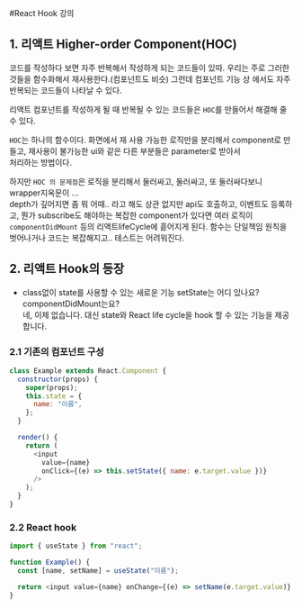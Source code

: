 #React Hook 강의

## 1. 리액트 Higher-order Component(HOC)

코드를 작성하다 보면 자주 반복해서 작성하게 되는 코드들이 있따. 우리는 주로 그러한 것들을 함수화해서 재사용한다.(컴포넌트도 비슷)
그런데 컴포넌트 기능 상 에서도 자주 반복되는 코드들이 나타날 수 있다.

리액트 컴포넌트를 작성하게 될 때 반복될 수 있는 코드들은 `HOC`를 만들어서 해결해 줄 수 있다.

`HOC`는 하나의 함수이다. 화면에서 재 사용 가능한 로직만을 분리해서 component로 만들고, 재사용이 불가능한 ui와 같은 다른 부분들은 parameter로 받아서  
처리하는 방법이다.

하지만 `HOC 의 문제점`은 로직을 분리해서 둘러싸고, 둘러싸고, 또 둘러싸다보니 wrapper지옥문이 ...  
depth가 깊어지면 좀 뭐 어때.. 라고 해도 상관 없지만 api도 호출하고, 이벤트도 등록하고, 뭔가 subscribe도 해야하는 복잡한 component가 있다면
여러 로직이 `componentDidMount` 등의 리액트lifeCycle에 흩어지게 된다. 함수는 단일책임 원칙을벗어나거나 코드는 복잡해지고.. 테스트는 어려워진다.

## 2. 리액트 Hook의 등장

- class없이 state를 사용할 수 있는 새로운 기능
  setState는 어디 있나요? componentDidMount는요?  
  네, 이제 없습니다. 대신 state와 React life cycle을 hook 할 수 있는 기능을 제공합니다.

### 2.1 기존의 컴포넌트 구성

```javascript
class Example extends React.Component {
  constructor(props) {
    super(props);
    this.state = {
      name: "이름",
    };
  }

  render() {
    return (
      <input
        value={name}
        onClick={(e) => this.setState({ name: e.target.value })}
      />
    );
  }
}
```

### 2.2 React hook

```javascript
import { useState } from "react";

function Example() {
  const [name, setName] = useState("이름");

  return <input value={name} onChange={(e) => setName(e.target.value)} />;
}
```
